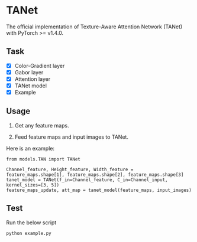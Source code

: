 # TANet
The official implementation of Texture-Aware Attention Network (TANet) with PyTorch >= v1.4.0.

## Task

- [x] Color-Gradient layer
- [x] Gabor layer
- [x] Attention layer
- [x] TANet model
- [x] Example

## Usage
1) Get any feature maps.

2) Feed feature maps and input images to TANet.

Here is an example:
```
from models.TAN import TANet

Channel_feature, Height_feature, Width_feature = feature_maps.shape[1], feature_maps.shape[2], feature_maps.shape[3]
tanet_model = TANet(f_in=Channel_feature, C_in=Channel_input, kernel_sizes=[3, 5])
feature_maps_update, att_map = tanet_model(feature_maps, input_images)
```

## Test
Run the below script
```
python example.py
```
